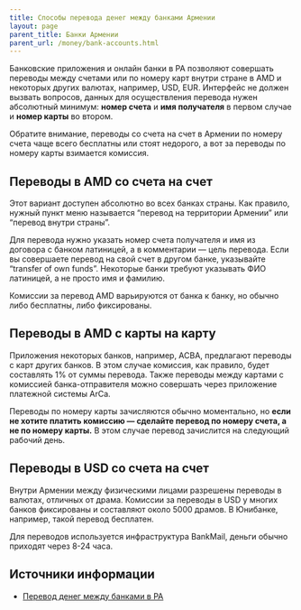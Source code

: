 ```yaml
---
title: Способы перевода денег между банками Армении
layout: page
parent_title: Банки Армении
parent_url: /money/bank-accounts.html
---
```


Банковские приложения и онлайн банки в РА позволяют совершать переводы между счетами или по номеру карт внутри стране в AMD и некоторых других валютах, например, USD, EUR. Интерфейс не должен вызвать вопросов, данных для осуществления перевода нужен абсолютный минимум: **номер счета** и **имя получателя** в первом случае и **номер карты** во втором.

Обратите внимание, переводы со счета на счет в Армении по номеру счета чаще всего бесплатны или стоят недорого, а вот за переводы по номеру карты взимается комиссия.

## Переводы в AMD со счета на счет

Этот вариант доступен абсолютно во всех банках страны. Как правило, нужный пункт меню называется “перевод на территории Армении” или “перевод внутри страны”.

Для перевода нужно указать номер счета получателя и имя из договора с банком латиницей, а в комментарии — цель перевода. Если вы совершаете перевод на свой счет в другом банке, указывайте “transfer of own funds”. Некоторые банки требуют указывать ФИО латиницей, а не просто имя и фамилию.

Комиссии за перевод AMD варьируются от банка к банку, но обычно либо бесплатны, либо фиксированы.

## Переводы в AMD с карты на карту

Приложения некоторых банков, например, ACBA, предлагают переводы с карт других банков. В этом случае комиссия, как правило, будет составлять 1% от суммы перевода. Также переводы между картами с комиссией банка-отправителя можно совершать через приложение платежной системы ArCa.

Переводы по номеру карты зачисляются обычно моментально, но **если не хотите платить комиссию — сделайте перевод по
номеру счета, а не по номеру карты.** В этом случае перевод зачислится на следующий рабочий день.

## Переводы в USD со счета на счет

Внутри Армении между физическими лицами разрешены переводы в валютах, отличных от драма. Комиссии за переводы в USD у многих банков фиксированы и составляют около 5000 драмов. В Юнибанке, например, такой перевод бесплатен.

Для переводов используется инфраструктура BankMail, деньги обычно приходят через 8-24 часа.

## Источники информации

- [Перевод денег между банками в РА](https://www.notion.so/fc6dc57f01d34f30a937e450c7d9bbed)
